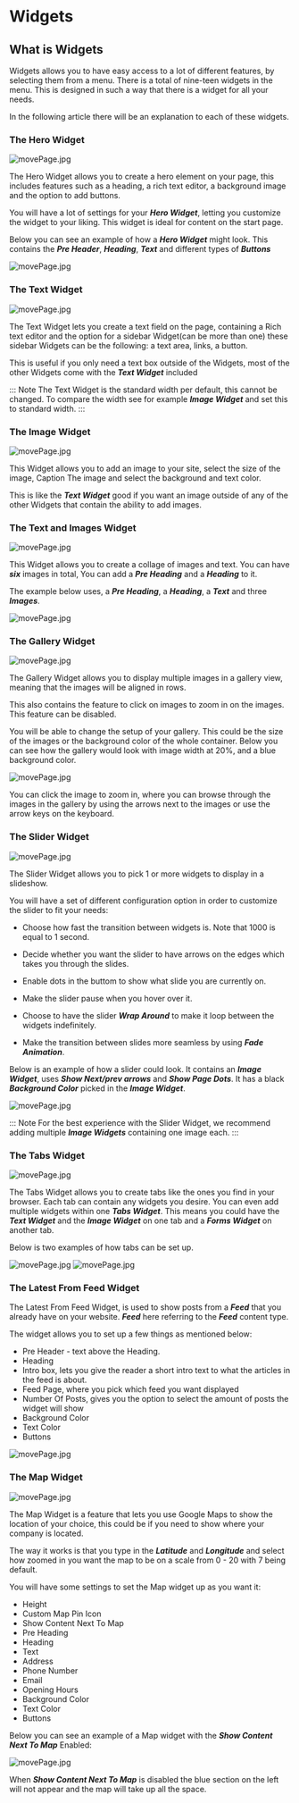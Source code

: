 # Widgets

## What is Widgets 

Widgets allows you to have easy access to a lot of different features, by selecting them from a menu. There is a total of nine-teen widgets in the menu. This is designed in such a way that there is a widget for all your needs.

In the following article there will be an explanation to each of these widgets.

### The Hero Widget 

![movePage.jpg](images/The-Hero-Widget1.png)

The Hero Widget allows you to create a hero element on your page, this includes features such as a heading, a rich text editor, a background image and the option to add buttons.

You will have a lot of settings for your ***Hero Widget***, letting you customize the widget to your liking. This widget is ideal for content on the start page.

Below you can see an example of how a ***Hero Widget*** might look. This contains the ***Pre Header***, ***Heading***, ***Text*** and different types of ***Buttons***

![movePage.jpg](images/Scrren-shot-of-hero-widget.png)

### The Text Widget

![movePage.jpg](images/The-Text-Widget1.png)

The Text Widget lets you create a text field on the page, containing a Rich text editor and the option for a sidebar Widget(can be more than one) these sidebar Widgets can be the following: a text area, links, a button.

This is useful if you only need a text box outside of the Widgets, most of the other Widgets come with the ***Text Widget*** included

::: Note
The Text Widget is the standard width per default, this cannot be changed.
To compare the width see for example ***Image Widget*** and set this to standard width.
:::



### The Image Widget

![movePage.jpg](images/The-Image-Widget.png)

This Widget allows you to add an image to your site, select the size of the image, Caption The image and select the background and text color.

This is like the ***Text Widget*** good if you want an image outside of any of the other Widgets that contain the ability to add images.




### The Text and Images Widget

![movePage.jpg](images/The-Text-And-Images-Widget1.png)

This Widget allows you to create a collage of images and text.
You can have ***six*** images in total, You can add a ***Pre Heading*** and a ***Heading*** to it.

The example below uses, a ***Pre Heading***, a ***Heading***, a ***Text*** and three ***Images***.

![movePage.jpg](images/Example-text-images.png)




### The Gallery Widget

![movePage.jpg](images/The-Gallery-Widget.png)

The Gallery Widget allows you to display multiple images in a gallery view, meaning that the images will be aligned in rows. 

This also contains the feature to click on images to zoom in on the images. This feature can be disabled.


You will be able to change the setup of your gallery. This could be the size of the images or the background color of the whole container. 
Below you can see how the gallery would look with image width at 20%, and a blue background color.


![movePage.jpg](images/The-Gallery.png)

You can click the image to zoom in, where you can browse through the images in the gallery by using the arrows next to the images or use the arrow keys on the keyboard.






### The Slider Widget

![movePage.jpg](images/The-Slider-Widget.png)

The Slider Widget allows you to pick 1 or more widgets to display in a slideshow. 

You will have a set of different configuration option in order to customize the slider to fit your needs:

- Choose how fast the transition between widgets is. Note that 1000 is equal to 1 second.

- Decide whether you want the slider to have arrows on the edges which takes you through the slides. 

- Enable dots in the buttom to show what slide you are currently on. 

- Make the slider pause when you hover over it. 

- Choose to have the slider ***Wrap Around*** to make it loop between the widgets indefinitely.  

- Make the transition between slides more seamless by using ***Fade Animation***.

Below is an example of how a slider could look. It contains an ***Image Widget***, uses ***Show Next/prev arrows*** and ***Show Page Dots***. It has a black ***Background Color*** picked in the ***Image Widget***.   

![movePage.jpg](images/Slider-example.png)

::: Note 
For the best experience with the Slider Widget, we recommend adding multiple ***Image Widgets*** containing one image each.
:::



### The Tabs Widget

![movePage.jpg](images/The-Tabs-Widget.png)

The Tabs Widget allows you to create tabs like the ones you find in your browser. Each tab can contain any widgets you desire.
You can even add multiple widgets within one ***Tabs Widget***. This means you could have the ***Text Widget*** and the ***Image Widget*** on one tab and a ***Forms Widget*** on another tab.

Below is two examples of how tabs can be set up.

![movePage.jpg](images/tab1.png)
![movePage.jpg](images/tab2.png)

### The Latest From Feed Widget

The Latest From Feed Widget, is used to show posts from a ***Feed*** that you already have on your website. ***Feed*** here referring to the ***Feed*** content type. 

The widget allows you to set up a few things as mentioned below:

- Pre Header - text above the Heading.
- Heading
- Intro box, lets you give the reader a short intro text to what the articles in the feed is about.
- Feed Page, where you pick which feed you want displayed
- Number Of Posts, gives you the option to select the amount of posts the widget will show
- Background Color
- Text Color
- Buttons

![movePage.jpg](images/The-Latest-Form-Feed-Widget1.png)


### The Map Widget

![movePage.jpg](images/The-Map-Widget1.png)

The Map Widget is a feature that lets you use Google Maps to show the location of your choice, this could be if you need to show where your company is located.

The way it works is that you type in the ***Latitude*** and ***Longitude*** and select how zoomed in you want the map to be on a scale from 0 - 20 with 7 being default.

You will have some settings to set the Map widget up as you want it:

- Height
- Custom Map Pin Icon
- Show Content Next To Map
- Pre Heading
- Heading
- Text
- Address 
- Phone Number
- Email
- Opening Hours
- Background Color
- Text Color
- Buttons

Below you can see an example of a Map widget with the ***Show Content Next To Map*** Enabled:

![movePage.jpg](images/Map.png)

When ***Show Content Next To Map*** is disabled the blue section on the left will not appear and the map will take up all the space.
